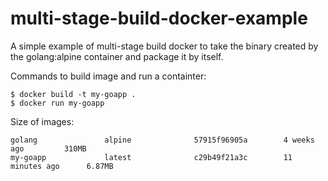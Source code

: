 # multi-stage-build-docker-example

A simple example of multi-stage build docker to take the binary created by the golang:alpine container and package it by itself.

Commands to build image and run a containter:

```
$ docker build -t my-goapp .
$ docker run my-goapp
```

Size of images:

```
golang               alpine              57915f96905a        4 weeks ago         310MB
my-goapp             latest              c29b49f21a3c        11 minutes ago      6.87MB
```
